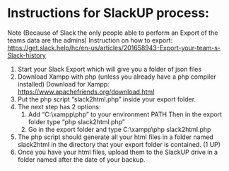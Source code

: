 
# Instructions for SlackUP process:

Note (Because of Slack the only people able to perform an Export of the teams data are the admins)
Instruction on how to export: https://get.slack.help/hc/en-us/articles/201658943-Export-your-team-s-Slack-history

1.	Start your Slack Export which will give you a folder of json files
2.	Download Xampp with php (unless you already have a php compiler installed)
    Download for Xampp:  https://www.apachefriends.org/download.html
3.	Put the php script “slack2html.php” inside your export folder. 
4.	The next step has 2 options:
    1.	Add  “C:\xampp\php” to your environment PATH 
        Then in the export folder type “php slack2html.php”
    2.	Go in the export folder and type C:\xampp\php slack2html.php
5.	The php script should generate all your html files in a folder named slack2html in the directory that your export folder is contained. (1 UP)
6.	Once you have your html files, upload them to the SlackUP drive in a folder named after the date of your backup.
